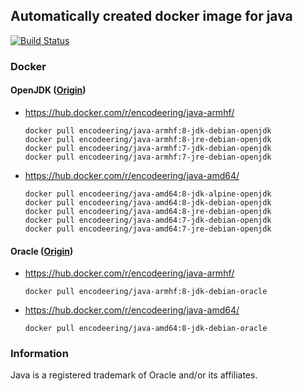 ## Automatically created docker image for java

[![Build Status](https://travis-ci.org/encodeering/docker-java.svg?branch=master)](https://travis-ci.org/encodeering/docker-java)

### Docker

#### OpenJDK ([Origin](https://github.com/docker-library/openjdk))

- https://hub.docker.com/r/encodeering/java-armhf/

    ```docker pull encodeering/java-armhf:8-jdk-debian-openjdk```  
    ```docker pull encodeering/java-armhf:8-jre-debian-openjdk```  
    ```docker pull encodeering/java-armhf:7-jdk-debian-openjdk```  
    ```docker pull encodeering/java-armhf:7-jre-debian-openjdk```

- https://hub.docker.com/r/encodeering/java-amd64/

    ```docker pull encodeering/java-amd64:8-jdk-alpine-openjdk```  
    ```docker pull encodeering/java-amd64:8-jdk-debian-openjdk```  
    ```docker pull encodeering/java-amd64:8-jre-debian-openjdk```  
    ```docker pull encodeering/java-amd64:7-jdk-debian-openjdk```  
    ```docker pull encodeering/java-amd64:7-jre-debian-openjdk```

#### Oracle ([Origin](http://www.oracle.com/technetwork/java/javase/downloads/index.html))

- https://hub.docker.com/r/encodeering/java-armhf/

    ```docker pull encodeering/java-armhf:8-jdk-debian-oracle```

- https://hub.docker.com/r/encodeering/java-amd64/

    ```docker pull encodeering/java-amd64:8-jdk-debian-oracle```

### Information

Java is a registered trademark of Oracle and/or its affiliates.

